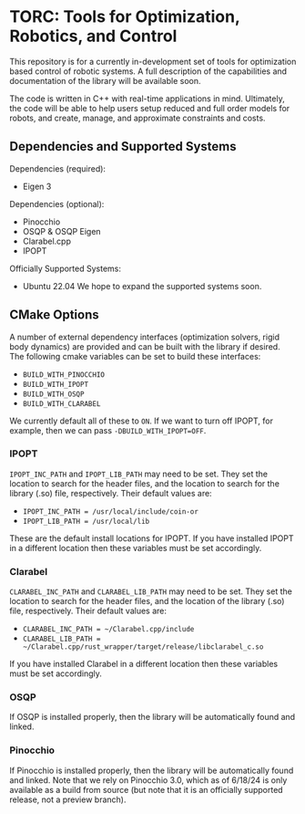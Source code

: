 # TORC: Tools for Optimization, Robotics, and Control
This repository is for a currently in-development set of tools for optimization based control of robotic systems.
A full description of the capabilities and documentation of the library will be available soon.

The code is written in C++ with real-time applications in mind. Ultimately, the code will be able to help users 
setup reduced and full order models for robots, and create, manage, and approximate constraints and costs. 

## Dependencies and Supported Systems
Dependencies (required):
- Eigen 3

Dependencies (optional):
- Pinocchio
- OSQP & OSQP Eigen
- Clarabel.cpp
- IPOPT

Officially Supported Systems:
- Ubuntu 22.04
We hope to expand the supported systems soon.

## CMake Options
A number of external dependency interfaces (optimization solvers, rigid body dynamics) are provided and can be built with the 
library if desired. The following cmake variables can be set to build these interfaces:

- `BUILD_WITH_PINOCCHIO`
- `BUILD_WITH_IPOPT`
- `BUILD_WITH_OSQP`
- `BUILD_WITH_CLARABEL`

We currently default all of these to `ON`. If we want to turn off IPOPT, for example, then we can pass 
`-DBUILD_WITH_IPOPT=OFF`.

### IPOPT
`IPOPT_INC_PATH` and `IPOPT_LIB_PATH` may need to be set. They set the location to search for the header files,
and the location to search for the library (.so) file, respectively. Their default values are:
- `IPOPT_INC_PATH = /usr/local/include/coin-or`
- `IPOPT_LIB_PATH = /usr/local/lib`

These are the default install locations for IPOPT. If you have installed IPOPT in a different location then these
variables must be set accordingly.

### Clarabel
`CLARABEL_INC_PATH` and `CLARABEL_LIB_PATH` may need to be set. They set the location to search for the header files,
and the location of the library (.so) file, respectively. Their default values are:
- `CLARABEL_INC_PATH = ~/Clarabel.cpp/include`
- `CLARABEL_LIB_PATH = ~/Clarabel.cpp/rust_wrapper/target/release/libclarabel_c.so`

If you have installed Clarabel in a different location then these variables must be set accordingly.

### OSQP
If OSQP is installed properly, then the library will be automatically found and linked.

### Pinocchio
If Pinocchio is installed properly, then the library will be automatically found and linked.
Note that we rely on Pinocchio 3.0, which as of 6/18/24 is only available as a build from source 
(but note that it is an officially supported release, not a preview branch).